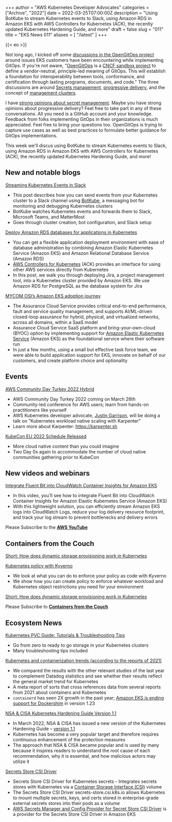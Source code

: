 +++
author = "AWS Kubernetes Developer Advocates"
categories = ["Archive", "2022"]
date = 2022-03-25T07:00:00Z
description = "Using BotKube to stream Kubernetes events to Slack, using Amazon RDS in Amazon EKS with AWS Controllers for Kubernetes (ACK), the recently updated Kubernetes Hardening Guide, and more"
draft = false
slug = "011"
title = "EKS News 011"
aliases = [
    "/latest"
]
+++

{{< eo >}}

Not long ago, I kicked off some [discussions in the OpenGitOps project](https://github.com/open-gitops/project/discussions) around issues EKS customers have been encountering while implementing GitOps. If you're not aware, "[OpenGitOps](https://github.com/open-gitops/project) is a [CNCF sandbox project](https://www.cncf.io/sandbox-projects/) to define a vendor-neutral, principle-led meaning of GitOps. This will establish a foundation for interoperability between tools, conformance, and certification through lasting programs, documents, and code." The three discussions are around [Secrets management](https://github.com/open-gitops/project/discussions/96), [progressive delivery](https://github.com/open-gitops/project/discussions/93), and the concept of [management clusters](https://github.com/open-gitops/project/discussions/95).

I have [strong opinions about secret management](https://github.com/open-gitops/project/discussions/96#discussioncomment-2425316). Maybe you have strong opinions about progressive delivery? Feel free to take part in any of these conversations. All you need is a GitHub account and your knowledge. Feedback from folks implementing GitOps in their organizations is much appreciated. Feel free to bring your questions too. OpenGitOps is trying to capture use cases as well as best practices to formulate better guidance for GitOps implementations.

This week we'll discus using BotKube to stream Kubernetes events to Slack, using Amazon RDS in Amazon EKS with AWS Controllers for Kubernetes (ACK), the recently updated Kubernetes Hardening Guide, and more!

## New and notable blogs

[Streaming Kubernetes Events in Slack](https://aws.amazon.com/blogs/containers/streaming-kubernetes-events-in-slack/)

* This post describes how you can send events from your Kubernetes cluster to a Slack channel using [BotKube](https://www.botkube.io/), a messaging bot for monitoring and debugging Kubernetes clusters
* BotKube watches Kubernetes events and forwards them to Slack, Microsoft Teams, and MatterMost
* Goes through cluster creation, bot configuration, and Slack setup

[Deploy Amazon RDS databases for applications in Kubernetes](https://aws.amazon.com/blogs/database/deploy-amazon-rds-databases-for-applications-in-kubernetes/)

* You can get a flexible application deployment environment with ease of database administration by combining Amazon Elastic Kubernetes Service (Amazon EKS) and Amazon Relational Database Service (Amazon RDS)
* [AWS Controllers for Kubernetes](https://aws-controllers-k8s.github.io/community/) (ACK) provides an interface for using other AWS services directly from Kubernetes
* In this post, we walk you through deploying Jira, a project management tool, into a Kubernetes cluster provided by Amazon EKS. We use Amazon RDS for PostgreSQL as the database system for Jira

[MYCOM OSI’s Amazon EKS adoption journey](https://aws.amazon.com/blogs/containers/mycom-osis-amazon-eks-adoption-journey/)

* The Assurance Cloud Service provides critical end-to-end performance, fault and service quality management, and supports AI/ML-driven closed-loop assurance for hybrid, physical, and virtualized networks, across all domains, within a SaaS model
* Assurance Cloud Service SaaS platform and bring-your-own-cloud (BYOC) option by implementing support for [Amazon Elastic Kubernetes Service](https://aws.amazon.com/eks/) (Amazon EKS) as the foundational service where their software run
* In just a few months, using a small but effective task force team, we were able to build application support for EKS, innovate on behalf of our customers, and create platform choice and optionality

## Events

[AWS Community Day Turkey 2022 Hybrid](https://aws.cloudturkey.io/)

* AWS Community Day Turkey 2022 coming on March 26th
* Community-led conference for AWS users; learn from hands-on practitioners like yourself
* AWS Kubernetes developer advocate, [Justin Garrison](https://twitter.com/rothgar), will be doing a talk on "Kubernetes workload native scaling with Karpenter"
* Learn more about Karpenter: <https://karpenter.sh>

[KubeCon EU 2022 Schedule Released](https://events.linuxfoundation.org/kubecon-cloudnativecon-europe/program/schedule/)

* More cloud native content than you could imagine
* Two Day 0s again to accommodate the number of cloud native communities gathering prior to KubeCon

## New videos and webinars

[Integrate Fluent Bit into CloudWatch Container Insights for Amazon EKS](https://youtu.be/iBVaRZU8ALc)

* In this video, you’ll see how to integrate Fluent Bit into CloudWatch Container Insights for Amazon Elastic Kubernetes Service (Amazon EKS)
* With this lightweight solution, you can efficiently stream Amazon EKS logs into CloudWatch Logs, reduce your log delivery resource footprint, and track your log stream to prevent bottlenecks and delivery errors

Please Subscribe to the [**AWS YouTube**](https://www.youtube.com/c/amazonwebservices)

## Containers from the Couch

[Short: How does dynamic storage provisioning work in Kubernetes](https://youtube.com/shorts/mVyQBK1SZVE)

[Kubernetes policy with Kyverno](https://youtu.be/dHhgfyH5KRs)

* We look at what you can do to enforce your policy as code with Kyverno
* We show how you can create policy to enforce whatever workload and Kubernetes object restrictions you need for your environment

[Short: How does dynamic storage provisioning work in Kubernetes](https://youtube.com/shorts/mVyQBK1SZVE)

Please Subscribe to [**Containers from the Couch**](https://containersfromthecouch.com/)

## Ecosystem News

[Kubernetes PVC Guide: Tutorials & Troubleshooting Tips](https://komodor.com/learn/kubernetes-pvc-guide-basic-tutorial-and-troubleshooting-tips/)

* Go from zero to ready to go storage in your Kubernetes clusters
* Many troubleshooting tips included

[Kubernetes and containerization trends (according to the reports of 2021)](https://blog.flant.com/kubernetes-and-containers-market-trends-2021/)

* We compared the results with the other relevant studies of the last year to complement Datadog statistics and see whether their results reflect the general market trend for Kubernetes
* A meta report of sorts that cross references data from several reports from 2021 about containers and Kubernetes
* `containerd` has seen 2X growth in the past year; [Amazon EKS is ending support for Dockershim](https://docs.aws.amazon.com/eks/latest/userguide/dockershim-deprecation.html)
in version 1.23

[NSA & CISA Kubernetes Hardening Guide Version 1.1](https://www.armosec.io/blog/nsa-cisa-kubernetes-hardening-guide/)

* In March 2022, NSA & CISA has issued a new version of the Kubernetes Hardening Guide – [version 1.1](https://www.cisa.gov/uscert/ncas/current-activity/2022/03/15/updated-kubernetes-hardening-guide)
* Kubernetes has become a very popular target and therefore requires continuous enhancement of the protection measures
* The approach that NSA & CISA became popular and is used by many because it inspires readers to understand the root cause of each recommendation, why it is essential, and how malicious actors may utilize it

[Secrets Store CSI Driver](https://secrets-store-csi-driver.sigs.k8s.io/introduction.html)

* Secrets Store CSI Driver for Kubernetes secrets - Integrates secrets stores with Kubernetes via a [Container Storage Interface (CSI)](https://kubernetes-csi.github.io/docs/) volume
* The Secrets Store CSI Driver secrets-store.csi.k8s.io allows Kubernetes to mount multiple secrets, keys, and certs stored in enterprise-grade external secrets stores into their pods as a volume
* [AWS Secrets Manager and Config Provider for Secret Store CSI Driver](https://github.com/aws/secrets-store-csi-driver-provider-aws) is a provider for the Secrets Store CSI Driver in Amazon EKS

